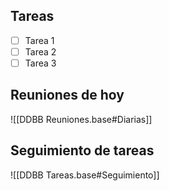 ## Tareas

- [ ] Tarea 1
- [ ] Tarea 2
- [ ] Tarea 3
## Reuniones de hoy

![[DDBB Reuniones.base#Diarias]]

## Seguimiento de tareas

![[DDBB Tareas.base#Seguimiento]]